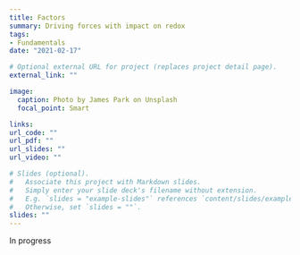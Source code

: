 ```yaml
---
title: Factors
summary: Driving forces with impact on redox
tags:
- Fundamentals
date: "2021-02-17"

# Optional external URL for project (replaces project detail page).
external_link: ""

image:
  caption: Photo by James Park on Unsplash
  focal_point: Smart

links:
url_code: ""
url_pdf: ""
url_slides: ""
url_video: ""

# Slides (optional).
#   Associate this project with Markdown slides.
#   Simply enter your slide deck's filename without extension.
#   E.g. `slides = "example-slides"` references `content/slides/example-slides.md`.
#   Otherwise, set `slides = ""`.
slides: ""
---
```


In progress